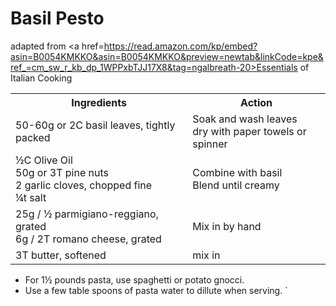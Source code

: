 # Basil Pesto

adapted from <a href=https://read.amazon.com/kp/embed?asin=B0054KMKKO&asin=B0054KMKKO&preview=newtab&linkCode=kpe&ref_=cm_sw_r_kb_dp_1WPPxbTJJ17X8&tag=ngalbreath-20>Essentials of Italian Cooking</a>

<table>
<tbody>
<tr><th>Ingredients</th><th>Action</th></tr>
<tr><td>
50-60g or 2C basil leaves, tightly packed
</td><td>
Soak and wash leaves<br>
dry with paper towels or spinner
</td></tr>
<tr><td>
&frac12;C Olive Oil<br>
50g or 3T pine nuts</br>
2 garlic cloves, chopped fine<br>
&frac14;t salt
</td><td>
Combine with basil<br>
Blend until creamy
</td></tr>
<tr><td>
25g / &frac12; parmigiano-reggiano, grated<br>
6g  / 2T romano cheese, grated
</td>
<td>
Mix in by hand
</td></tr>
<tr> <td>
3T butter, softened
</td><td>
mix in
</td></tr>
</table>

* For 1&frac12; pounds pasta, use spaghetti or potato gnocci.
* Use a few table spoons of pasta water to dillute when serving.
`
